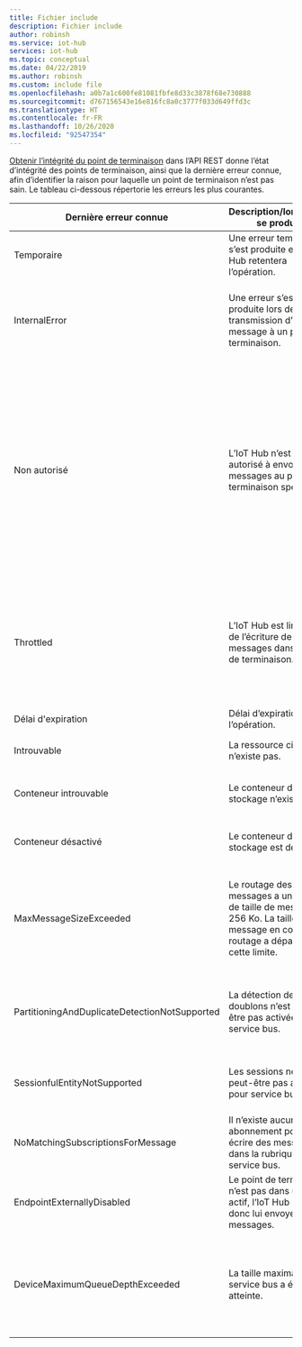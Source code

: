 ```yaml
---
title: Fichier include
description: Fichier include
author: robinsh
ms.service: iot-hub
services: iot-hub
ms.topic: conceptual
ms.date: 04/22/2019
ms.author: robinsh
ms.custom: include file
ms.openlocfilehash: a0b7a1c600fe81081fbfe8d33c3878f68e730888
ms.sourcegitcommit: d767156543e16e816fc8a0c3777f033d649ffd3c
ms.translationtype: HT
ms.contentlocale: fr-FR
ms.lasthandoff: 10/26/2020
ms.locfileid: "92547354"
---
```

[Obtenir l’intégrité du point de terminaison](https://docs.microsoft.com/rest/api/iothub/iothubresource/getendpointhealth#iothubresource_getendpointhealth) dans l’API REST donne l’état d’intégrité des points de terminaison, ainsi que la dernière erreur connue, afin d’identifier la raison pour laquelle un point de terminaison n’est pas sain. Le tableau ci-dessous répertorie les erreurs les plus courantes.

|Dernière erreur connue|Description/lorsqu’elle se produit|Atténuation possible|
|-----|-----|-----|
|Temporaire|Une erreur temporaire s’est produite et l’IoT Hub retentera l’opération.|Observez les [journaux de ressources des routes](https://docs.microsoft.com/azure/iot-hub/monitor-service-reference#routes).|
|InternalError|Une erreur s’est produite lors de la transmission d’un message à un point de terminaison.|Il s’agit d’une exception interne, mais observez également les [journaux de ressources](https://docs.microsoft.com/azure/iot-hub/monitor-service-reference#routes) des itinéraires.|
|Non autorisé|L’IoT Hub n’est pas autorisé à envoyer des messages au point de terminaison spécifié.|Vérifiez que la chaîne de connexion est à jour pour le point de terminaison. Si une modification a été apportée, envisagez une mise à jour sur votre IoT Hub. Si le point de terminaison utilise l’identité managée, vérifiez que l’IoT Hub principal dispose des autorisations requises sur la cible.|
|Throttled|L’IoT Hub est limité lors de l’écriture de messages dans le point de terminaison.|Passez en revue les seuils de limitation pour le point de terminaison affecté. Modifiez les configurations pour que le point de terminaison soit mis à l’échelle si nécessaire.|
|Délai d'expiration|Délai d’expiration de l’opération.|Retentez l’opération.|
|Introuvable|La ressource cible n’existe pas.|Assurez-vous que la ressource cible existe.|
|Conteneur introuvable|Le conteneur de stockage n’existe pas.|Assurez-vous que le conteneur de stockage existe.|
|Conteneur désactivé|Le conteneur de stockage est désactivé.|Assurez-vous que le conteneur de stockage est activé.|
|MaxMessageSizeExceeded|Le routage des messages a une limite de taille de message de 256 Ko. La taille du message en cours de routage a dépassé cette limite.|Vérifiez si la taille des messages peut être réduite en utilisant moins de propriétés de l’application ou moins d’enrichissements de messages.|
|PartitioningAndDuplicateDetectionNotSupported|La détection des doublons n’est peut-être pas activée pour service bus.|Désactivez la détection des doublons de Service Bus ou utilisez une entité sans détection des doublons.|
|SessionfulEntityNotSupported|Les sessions ne sont peut-être pas activées pour service bus.|Désactivez la session de Service Bus ou utilisez une entité sans sessions.|
|NoMatchingSubscriptionsForMessage|Il n’existe aucun abonnement pour écrire des messages dans la rubrique service bus.|Créez un abonnement pour que les messages de l’IoT Hub y soient acheminés.|
|EndpointExternallyDisabled|Le point de terminaison n’est pas dans un état actif, l’IoT Hub peut donc lui envoyer des messages.|Activez le point de terminaison pour rétablir l’état actif.|
|DeviceMaximumQueueDepthExceeded|La taille maximale de service bus a été atteinte.|Envisagez de supprimer des messages de la cible Event Hubs pour permettre l’ingestion de nouveaux messages dans les Event Hubs.|